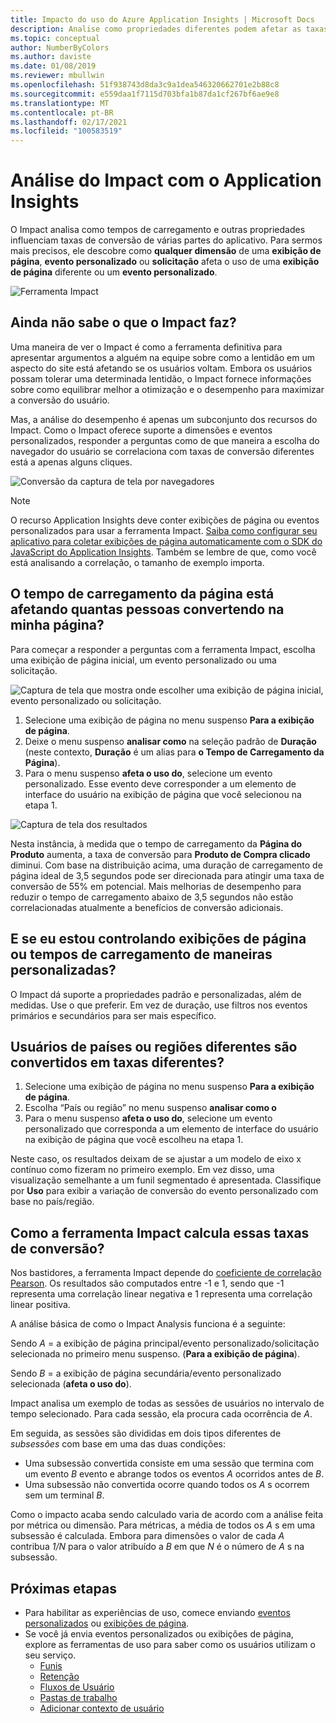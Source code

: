 ```yaml
---
title: Impacto do uso do Azure Application Insights | Microsoft Docs
description: Analise como propriedades diferentes podem afetar as taxas de conversão para partes dos aplicativos.
ms.topic: conceptual
author: NumberByColors
ms.author: daviste
ms.date: 01/08/2019
ms.reviewer: mbullwin
ms.openlocfilehash: 51f938743d8da3c9a1dea546320662701e2b88c8
ms.sourcegitcommit: e559daa1f7115d703bfa1b87da1cf267bf6ae9e8
ms.translationtype: MT
ms.contentlocale: pt-BR
ms.lasthandoff: 02/17/2021
ms.locfileid: "100583519"
---
```

# <a name="impact-analysis-with-application-insights"></a>Análise do Impact com o Application Insights

O Impact analisa como tempos de carregamento e outras propriedades influenciam taxas de conversão de várias partes do aplicativo. Para sermos mais precisos, ele descobre como **qualquer dimensão** de uma **exibição de página**, **evento personalizado** ou **solicitação** afeta o uso de uma **exibição de página** diferente ou um **evento personalizado**. 

![Ferramenta Impact](./media/usage-impact/0001-impact.png)

## <a name="still-not-sure-what-impact-does"></a>Ainda não sabe o que o Impact faz?

Uma maneira de ver o Impact é como a ferramenta definitiva para apresentar argumentos a alguém na equipe sobre como a lentidão em um aspecto do site está afetando se os usuários voltam. Embora os usuários possam tolerar uma determinada lentidão, o Impact fornece informações sobre como equilibrar melhor a otimização e o desempenho para maximizar a conversão do usuário.

Mas, a análise do desempenho é apenas um subconjunto dos recursos do Impact. Como o Impact oferece suporte a dimensões e eventos personalizados, responder a perguntas como de que maneira a escolha do navegador do usuário se correlaciona com taxas de conversão diferentes está a apenas alguns cliques.

![Conversão da captura de tela por navegadores](./media/usage-impact/0004-browsers.png)

> [!NOTE]
> O recurso Application Insights deve conter exibições de página ou eventos personalizados para usar a ferramenta Impact. [Saiba como configurar seu aplicativo para coletar exibições de página automaticamente com o SDK do JavaScript do Application Insights](./javascript.md). Também se lembre de que, como você está analisando a correlação, o tamanho de exemplo importa.
>
>

## <a name="is-page-load-time-impacting-how-many-people-convert-on-my-page"></a>O tempo de carregamento da página está afetando quantas pessoas convertendo na minha página?

Para começar a responder a perguntas com a ferramenta Impact, escolha uma exibição de página inicial, um evento personalizado ou uma solicitação.

![Captura de tela que mostra onde escolher uma exibição de página inicial, evento personalizado ou solicitação.](./media/usage-impact/0002-dropdown.png)

1. Selecione uma exibição de página no menu suspenso **Para a exibição de página**.
2. Deixe o menu suspenso **analisar como** na seleção padrão de **Duração** (neste contexto, **Duração** é um alias para **o Tempo de Carregamento da Página**).
3. Para o menu suspenso **afeta o uso do**, selecione um evento personalizado. Esse evento deve corresponder a um elemento de interface do usuário na exibição de página que você selecionou na etapa 1.

![Captura de tela dos resultados](./media/usage-impact/0003-results.png)

Nesta instância, à medida que o tempo de carregamento da **Página do Produto** aumenta, a taxa de conversão para **Produto de Compra clicado** diminui. Com base na distribuição acima, uma duração de carregamento de página ideal de 3,5 segundos pode ser direcionada para atingir uma taxa de conversão de 55% em potencial. Mais melhorias de desempenho para reduzir o tempo de carregamento abaixo de 3,5 segundos não estão correlacionadas atualmente a benefícios de conversão adicionais.

## <a name="what-if-im-tracking-page-views-or-load-times-in-custom-ways"></a>E se eu estou controlando exibições de página ou tempos de carregamento de maneiras personalizadas?

O Impact dá suporte a propriedades padrão e personalizadas, além de medidas. Use o que preferir. Em vez de duração, use filtros nos eventos primários e secundários para ser mais específico.

## <a name="do-users-from-different-countries-or-regions-convert-at-different-rates"></a>Usuários de países ou regiões diferentes são convertidos em taxas diferentes?

1. Selecione uma exibição de página no menu suspenso **Para a exibição de página**.
2. Escolha “País ou região” no menu suspenso **analisar como o**
3. Para o menu suspenso **afeta o uso do**, selecione um evento personalizado que corresponda a um elemento de interface do usuário na exibição de página que você escolheu na etapa 1.

Neste caso, os resultados deixam de se ajustar a um modelo de eixo x contínuo como fizeram no primeiro exemplo. Em vez disso, uma visualização semelhante a um funil segmentado é apresentada. Classifique por **Uso** para exibir a variação de conversão do evento personalizado com base no país/região.


## <a name="how-does-the-impact-tool-calculate-these-conversion-rates"></a>Como a ferramenta Impact calcula essas taxas de conversão?

Nos bastidores, a ferramenta Impact depende do [coeficiente de correlação Pearson](https://en.wikipedia.org/wiki/Pearson_correlation_coefficient). Os resultados são computados entre -1 e 1, sendo que -1 representa uma correlação linear negativa e 1 representa uma correlação linear positiva.

A análise básica de como o Impact Analysis funciona é a seguinte:

Sendo _A_ = a exibição de página principal/evento personalizado/solicitação selecionada no primeiro menu suspenso. (**Para a exibição de página**).

Sendo _B_ = a exibição de página secundária/evento personalizado selecionada (**afeta o uso do**).

Impact analisa um exemplo de todas as sessões de usuários no intervalo de tempo selecionado. Para cada sessão, ela procura cada ocorrência de _A_.

Em seguida, as sessões são divididas em dois tipos diferentes de _subsessões_ com base em uma das duas condições:

- Uma subsessão convertida consiste em uma sessão que termina com um evento _B_ evento e abrange todos os eventos _A_ ocorridos antes de _B_.
- Uma subsessão não convertida ocorre quando todos os _A_ s ocorrem sem um terminal _B_.

Como o impacto acaba sendo calculado varia de acordo com a análise feita por métrica ou dimensão. Para métricas, a média de todos os _A_ s em uma subsessão é calculada. Embora para dimensões o valor de cada _A_ contribua _1/N_ para o valor atribuído a _B_ em que _N_ é o número de _A_ s na subsessão.

## <a name="next-steps"></a>Próximas etapas

- Para habilitar as experiências de uso, comece enviando [eventos personalizados](./api-custom-events-metrics.md#trackevent) ou [exibições de página](./api-custom-events-metrics.md#page-views).
- Se você já envia eventos personalizados ou exibições de página, explore as ferramentas de uso para saber como os usuários utilizam o seu serviço.
    - [Funis](usage-funnels.md)
    - [Retenção](usage-retention.md)
    - [Fluxos de Usuário](usage-flows.md)
    - [Pastas de trabalho](../visualize/workbooks-overview.md)
    - [Adicionar contexto de usuário](usage-send-user-context.md)

